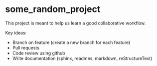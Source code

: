 some_random_project
===================

This project is meant to help us learn a good collaborative workflow.

Key ideas: 

- Branch on feature (create a new branch for each feature)
- Pull requests
- Code review using github
- Write documentation (sphinx, readmes, markdown, reStructureText)
